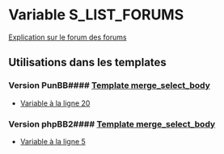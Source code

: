 # Variable S_LIST_FORUMS
[Explication sur le forum des forums](http://forum.forumactif.com/t294113-listing-des-variables#S_LIST_FORUMS)
## Utilisations dans les templates
### Version PunBB#### [Template merge_select_body](punbb/merge_select_body.md)
* [Variable à la ligne 20](../punbb/merge_select_body.tpl#L20)
### Version phpBB2#### [Template merge_select_body](subsilver/merge_select_body.md)
* [Variable à la ligne 5](../subsilver/merge_select_body.tpl#L5)